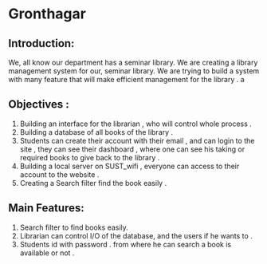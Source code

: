 # Gronthagar


## Introduction: 

We, all know  our department has a seminar library. We are creating a library management system for our, seminar library. We are trying to build a system with many feature that will make efficient management for the library . 
a
## Objectives :   
1. Building an interface for the librarian , who will control whole process .
2. Building a database of all books of the library .
3. Students can create their account with their email , and can login to the site , they can  see their dashboard , where one can see his taking or required books to give back to the library .
4. Building a local server on SUST_wifi , everyone can access to their account to the website .
5. Creating a Search filter find the book easily . 

## Main Features: 
1. Search filter to find books easily.
2. Librarian can control  I/O of the database, and the users if he wants to .
3. Students id with password . from where he can search a book is available or not .
